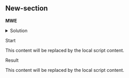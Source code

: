 ## New-section

**MWE**

<details>
  <summary>Solution</summary>

<!-- doc-gen FILE src=exercises/new-section/steps.md -->
This content will be replaced by the local file content.
<!-- end-doc-gen -->

</details>

Start

<!-- doc-gen CODE src=exercises/new-section/start.txt -->
This content will be replaced by the local script content.
<!-- end-doc-gen -->

Result

<!-- doc-gen CODE src=exercises/new-section/result.txt -->
This content will be replaced by the local script content.
<!-- end-doc-gen -->
